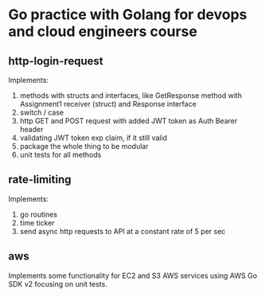 # Go practice with Golang for devops and cloud engineers course           
## http-login-request            
Implements:         
1) methods with structs and interfaces, like GetResponse method with Assignment1 receiver (struct) and Response interface        
2) switch / case         
3) http GET and POST request with added JWT token as Auth Bearer header           
4) validating JWT token exp claim, if it still valid           
5) package the whole thing to be modular            
6) unit tests for all methods 

## rate-limiting
Implements:
1) go routines 
2) time ticker 
3) send async http requests to API at a constant rate of 5 per sec

## aws
Implements some functionality for EC2 and S3 AWS services using AWS Go SDK v2 focusing on unit tests.
